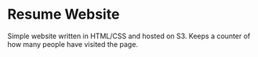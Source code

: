 # Resume Website
Simple website written in HTML/CSS and hosted on S3. Keeps a counter of how many people have visited the page.
